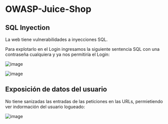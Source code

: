 # OWASP-Juice-Shop

## SQL Inyection

La web tiene vulnerabilidades a inyecciones SQL.

Para explotarlo en el Login ingresamos la siguiente sentencia SQL con una contraseña cualquiera y ya nos permitiría el Login:

![image](https://github.com/user-attachments/assets/c8ce89a3-5bff-425c-a1dd-c92960e8c14b)

![image](https://github.com/user-attachments/assets/1fda8b2b-9ca7-462c-a4d9-a286d9c55a8d)


## Exposición de datos del usuario

No tiene sanizadas las entradas de las peticiones en las URLs, permietiendo ver indormación del usuario logueado:

![image](https://github.com/user-attachments/assets/5be1bd34-dd4b-45f3-b834-62f3e32e1a13)
